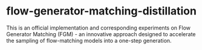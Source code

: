 # flow-generator-matching-distillation

This is an official implementation and corresponding experiments on Flow Generator Matching (FGM) - an innovative approach designed to accelerate the sampling of flow-matching models into a one-step generation.
